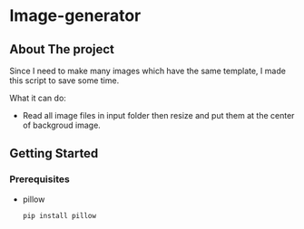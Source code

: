 # Image-generator

## About The project
Since I need to make many images which have the same template, I made this script to save some time.

What it can do:
* Read all image files in input folder then resize and put them at the center of backgroud image.

## Getting Started
### Prerequisites
* pillow
  ```sh
  pip install pillow
  ```
